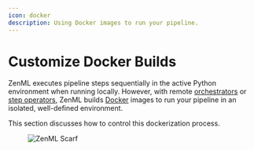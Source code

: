 ```yaml
---
icon: docker
description: Using Docker images to run your pipeline.
---
```


# Customize Docker Builds

ZenML executes pipeline steps sequentially in the active Python environment when running locally. However, with remote [orchestrators](https://docs.zenml.io/user-guides/production-guide/cloud-orchestration) or [step operators](https://docs.zenml.io/stacks/step-operators/step-operators), ZenML builds [Docker](https://www.docker.com/) images to run your pipeline in an isolated, well-defined environment.

This section discusses how to control this dockerization process.

<figure><img src="https://static.scarf.sh/a.png?x-pxid=f0b4f458-0a54-4fcd-aa95-d5ee424815bc" alt="ZenML Scarf"><figcaption></figcaption></figure>
